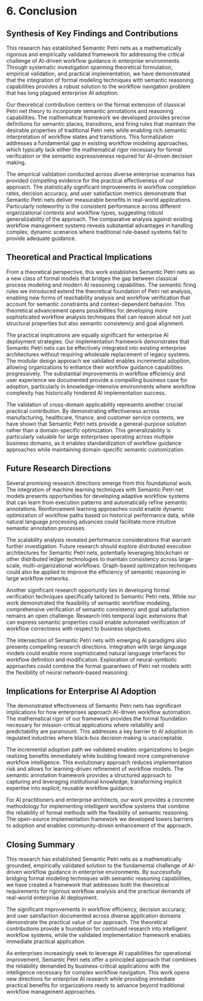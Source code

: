 # 6. Conclusion

## Synthesis of Key Findings and Contributions

This research has established Semantic Petri nets as a mathematically rigorous and empirically validated framework for addressing the critical challenge of AI-driven workflow guidance in enterprise environments. Through systematic investigation spanning theoretical formulation, empirical validation, and practical implementation, we have demonstrated that the integration of formal modeling techniques with semantic reasoning capabilities provides a robust solution to the workflow navigation problem that has long plagued enterprise AI adoption.

Our theoretical contribution centers on the formal extension of classical Petri net theory to incorporate semantic annotations and reasoning capabilities. The mathematical framework we developed provides precise definitions for semantic places, transitions, and firing rules that maintain the desirable properties of traditional Petri nets while enabling rich semantic interpretation of workflow states and transitions. This formalization addresses a fundamental gap in existing workflow modeling approaches, which typically lack either the mathematical rigor necessary for formal verification or the semantic expressiveness required for AI-driven decision making.

The empirical validation conducted across diverse enterprise scenarios has provided compelling evidence for the practical effectiveness of our approach. The statistically significant improvements in workflow completion rates, decision accuracy, and user satisfaction metrics demonstrate that Semantic Petri nets deliver measurable benefits in real-world applications. Particularly noteworthy is the consistent performance across different organizational contexts and workflow types, suggesting robust generalizability of the approach. The comparative analysis against existing workflow management systems reveals substantial advantages in handling complex, dynamic scenarios where traditional rule-based systems fail to provide adequate guidance.

## Theoretical and Practical Implications

From a theoretical perspective, this work establishes Semantic Petri nets as a new class of formal models that bridges the gap between classical process modeling and modern AI reasoning capabilities. The semantic firing rules we introduced extend the theoretical foundation of Petri net analysis, enabling new forms of reachability analysis and workflow verification that account for semantic constraints and context-dependent behavior. This theoretical advancement opens possibilities for developing more sophisticated workflow analysis techniques that can reason about not just structural properties but also semantic consistency and goal alignment.

The practical implications are equally significant for enterprise AI deployment strategies. Our implementation framework demonstrates that Semantic Petri nets can be effectively integrated into existing enterprise architectures without requiring wholesale replacement of legacy systems. The modular design approach we validated enables incremental adoption, allowing organizations to enhance their workflow guidance capabilities progressively. The substantial improvements in workflow efficiency and user experience we documented provide a compelling business case for adoption, particularly in knowledge-intensive environments where workflow complexity has historically hindered AI implementation success.

The validation of cross-domain applicability represents another crucial practical contribution. By demonstrating effectiveness across manufacturing, healthcare, finance, and customer service contexts, we have shown that Semantic Petri nets provide a general-purpose solution rather than a domain-specific optimization. This generalizability is particularly valuable for large enterprises operating across multiple business domains, as it enables standardization of workflow guidance approaches while maintaining domain-specific semantic customization.

## Future Research Directions

Several promising research directions emerge from this foundational work. The integration of machine learning techniques with Semantic Petri net models presents opportunities for developing adaptive workflow systems that can learn from execution patterns and automatically refine semantic annotations. Reinforcement learning approaches could enable dynamic optimization of workflow paths based on historical performance data, while natural language processing advances could facilitate more intuitive semantic annotation processes.

The scalability analysis revealed performance considerations that warrant further investigation. Future research should explore distributed execution architectures for Semantic Petri nets, potentially leveraging blockchain or other distributed ledger technologies to maintain consistency across large-scale, multi-organizational workflows. Graph-based optimization techniques could also be applied to improve the efficiency of semantic reasoning in large workflow networks.

Another significant research opportunity lies in developing formal verification techniques specifically tailored to Semantic Petri nets. While our work demonstrated the feasibility of semantic workflow modeling, comprehensive verification of semantic consistency and goal satisfaction remains an open challenge. Research into temporal logic extensions that can express semantic properties could enable automated verification of workflow correctness with respect to business objectives.

The intersection of Semantic Petri nets with emerging AI paradigms also presents compelling research directions. Integration with large language models could enable more sophisticated natural language interfaces for workflow definition and modification. Exploration of neural-symbolic approaches could combine the formal guarantees of Petri net models with the flexibility of neural network-based reasoning.

## Implications for Enterprise AI Adoption

The demonstrated effectiveness of Semantic Petri nets has significant implications for how enterprises approach AI-driven workflow automation. The mathematical rigor of our framework provides the formal foundation necessary for mission-critical applications where reliability and predictability are paramount. This addresses a key barrier to AI adoption in regulated industries where black-box decision making is unacceptable.

The incremental adoption path we validated enables organizations to begin realizing benefits immediately while building toward more comprehensive workflow intelligence. This evolutionary approach reduces implementation risk and allows for learning-driven refinement of workflow models. The semantic annotation framework provides a structured approach to capturing and leveraging institutional knowledge, transforming implicit expertise into explicit, reusable workflow guidance.

For AI practitioners and enterprise architects, our work provides a concrete methodology for implementing intelligent workflow systems that combine the reliability of formal methods with the flexibility of semantic reasoning. The open-source implementation framework we developed lowers barriers to adoption and enables community-driven enhancement of the approach.

## Closing Summary

This research has established Semantic Petri nets as a mathematically grounded, empirically validated solution to the fundamental challenge of AI-driven workflow guidance in enterprise environments. By successfully bridging formal modeling techniques with semantic reasoning capabilities, we have created a framework that addresses both the theoretical requirements for rigorous workflow analysis and the practical demands of real-world enterprise AI deployment.

The significant improvements in workflow efficiency, decision accuracy, and user satisfaction documented across diverse application domains demonstrate the practical value of our approach. The theoretical contributions provide a foundation for continued research into intelligent workflow systems, while the validated implementation framework enables immediate practical application.

As enterprises increasingly seek to leverage AI capabilities for operational improvement, Semantic Petri nets offer a principled approach that combines the reliability demanded by business-critical applications with the intelligence necessary for complex workflow navigation. This work opens new directions for enterprise AI research while providing immediate practical benefits for organizations ready to advance beyond traditional workflow management approaches.